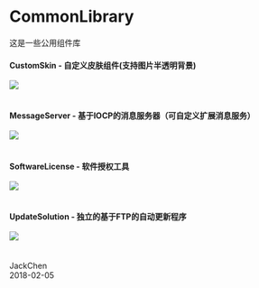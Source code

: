 # CommonLibrary
这是一些公用组件库

#### CustomSkin - 自定义皮肤组件(支持图片半透明背景)<br><br>![](https://github.com/chen365409389/CommonLibrary/blob/master/Img/CS.png)<br><br>
#### MessageServer - 基于IOCP的消息服务器（可自定义扩展消息服务）<br><br>![](https://github.com/chen365409389/CommonLibrary/blob/master/Img/MS.png)<br><br>
#### SoftwareLicense - 软件授权工具<br><br>![](https://github.com/chen365409389/CommonLibrary/blob/master/Img/REG.png)<br><br>
#### UpdateSolution - 独立的基于FTP的自动更新程序<br><br>![](https://github.com/chen365409389/CommonLibrary/blob/master/Img/AU.png)<br><br>
JackChen<br>
2018-02-05
